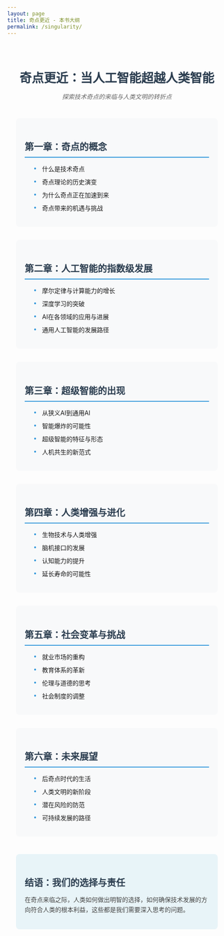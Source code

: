 ```yaml
---
layout: page
title: 奇点更近 - 本书大纲
permalink: /singularity/
---
```


<div class="book-outline">
  <div class="book-header">
    <h1>奇点更近：当人工智能超越人类智能</h1>
    <p class="book-meta">探索技术奇点的来临与人类文明的转折点</p>
  </div>

  <div class="chapter-section">
    <h2>第一章：奇点的概念</h2>
    <ul>
      <li>什么是技术奇点</li>
      <li>奇点理论的历史演变</li>
      <li>为什么奇点正在加速到来</li>
      <li>奇点带来的机遇与挑战</li>
    </ul>
  </div>

  <div class="chapter-section">
    <h2>第二章：人工智能的指数级发展</h2>
    <ul>
      <li>摩尔定律与计算能力的增长</li>
      <li>深度学习的突破</li>
      <li>AI在各领域的应用与进展</li>
      <li>通用人工智能的发展路径</li>
    </ul>
  </div>

  <div class="chapter-section">
    <h2>第三章：超级智能的出现</h2>
    <ul>
      <li>从狭义AI到通用AI</li>
      <li>智能爆炸的可能性</li>
      <li>超级智能的特征与形态</li>
      <li>人机共生的新范式</li>
    </ul>
  </div>

  <div class="chapter-section">
    <h2>第四章：人类增强与进化</h2>
    <ul>
      <li>生物技术与人类增强</li>
      <li>脑机接口的发展</li>
      <li>认知能力的提升</li>
      <li>延长寿命的可能性</li>
    </ul>
  </div>

  <div class="chapter-section">
    <h2>第五章：社会变革与挑战</h2>
    <ul>
      <li>就业市场的重构</li>
      <li>教育体系的革新</li>
      <li>伦理与道德的思考</li>
      <li>社会制度的调整</li>
    </ul>
  </div>

  <div class="chapter-section">
    <h2>第六章：未来展望</h2>
    <ul>
      <li>后奇点时代的生活</li>
      <li>人类文明的新阶段</li>
      <li>潜在风险的防范</li>
      <li>可持续发展的路径</li>
    </ul>
  </div>

  <div class="conclusion-section">
    <h2>结语：我们的选择与责任</h2>
    <p>在奇点来临之际，人类如何做出明智的选择，如何确保技术发展的方向符合人类的根本利益，这些都是我们需要深入思考的问题。</p>
  </div>
</div>

<style>
.book-outline {
  max-width: 800px;
  margin: 0 auto;
  padding: 20px;
}

.book-header {
  text-align: center;
  margin-bottom: 40px;
}

.book-header h1 {
  color: #2c3e50;
  margin-bottom: 10px;
}

.book-meta {
  color: #666;
  font-style: italic;
}

.chapter-section {
  margin-bottom: 30px;
  padding: 20px;
  background: #f8f9fa;
  border-radius: 8px;
}

.chapter-section h2 {
  color: #2c3e50;
  margin-bottom: 15px;
  border-bottom: 2px solid #3498db;
  padding-bottom: 10px;
}

.chapter-section ul {
  list-style-type: none;
  padding-left: 20px;
}

.chapter-section ul li {
  margin-bottom: 10px;
  position: relative;
  padding-left: 20px;
}

.chapter-section ul li:before {
  content: "•";
  color: #3498db;
  position: absolute;
  left: 0;
}

.conclusion-section {
  margin-top: 40px;
  padding: 20px;
  background: #e8f4f8;
  border-radius: 8px;
}

.conclusion-section h2 {
  color: #2c3e50;
  margin-bottom: 15px;
}

.conclusion-section p {
  line-height: 1.6;
  color: #444;
}

@media (max-width: 768px) {
  .book-outline {
    padding: 10px;
  }
  
  .chapter-section {
    padding: 15px;
  }
}
</style> 